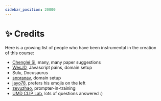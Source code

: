 ```yaml
---
sidebar_position: 20000
---
```


# ✨ Credits

Here is a growing list of people who have been instrumental in the creation of this course:

- [Chenglei Si](https://noviscl.github.io), many, many paper suggestions
- [WesJD](https://wesleysmith.dev), Javascript pains, domain setup
- Sulu, Docusaurus
- [snpranav](https://twitter.com/snpranav), domain setup
- [jayo78](https://github.com/jayo78), prefers his emojis on the left
- [zeyuzhao](https://github.com/Zeyuzhao), prompter-in-training
- [UMD CLIP Lab](https://wiki.umiacs.umd.edu/clip/index.php/Main_Page), lots of questions answered :)